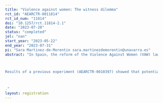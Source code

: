 ```yaml
---
title: "Violence against women: The witness dilemma"
rct_id: "AEARCTR-0011814"
rct_id_num: "11814"
doi: "10.1257/rct.11814-2.1"
date: "2023-07-20"
status: "completed"
jel: "nan"
start_year: "2023-05-22"
end_year: "2023-07-31"
pi: "Sara Martinez-de-Morentin sara.martinezdemorentin@unavarra.es"
abstract: "In Spain, the reform of the Violence Against Women (VAW) law (Royal Decree-Law 9/2018) made it possible to report gender violence without going to the police or court. The advantage of this kind of “soft reporting” is that victims or witnesses can report to social services and thereby gain access to legal, economic and psychological support without having to identify or denounce the aggressor. It is expected that the availability of soft reporting will help to reduce costs and overcome barriers to reporting.

Results of a previous experiment (AEARCTR-0010397) showed that potential witnesses are more willing to intervene using the soft reporting option compared with the hard reporting option. In this study, we want to disentangle the main mechanisms that make people more inclined to intervene via soft reporting than via hard reporting. Specifically, our experiment is designed to isolate the relevance of three elements associated with the soft-reporting option: the fact that witnesses do not have to identify and denounce the aggressor, the fact that they do not have to identify themselves, and the fact that they do not have to go to the police. 

."
layout: registration
---
```


